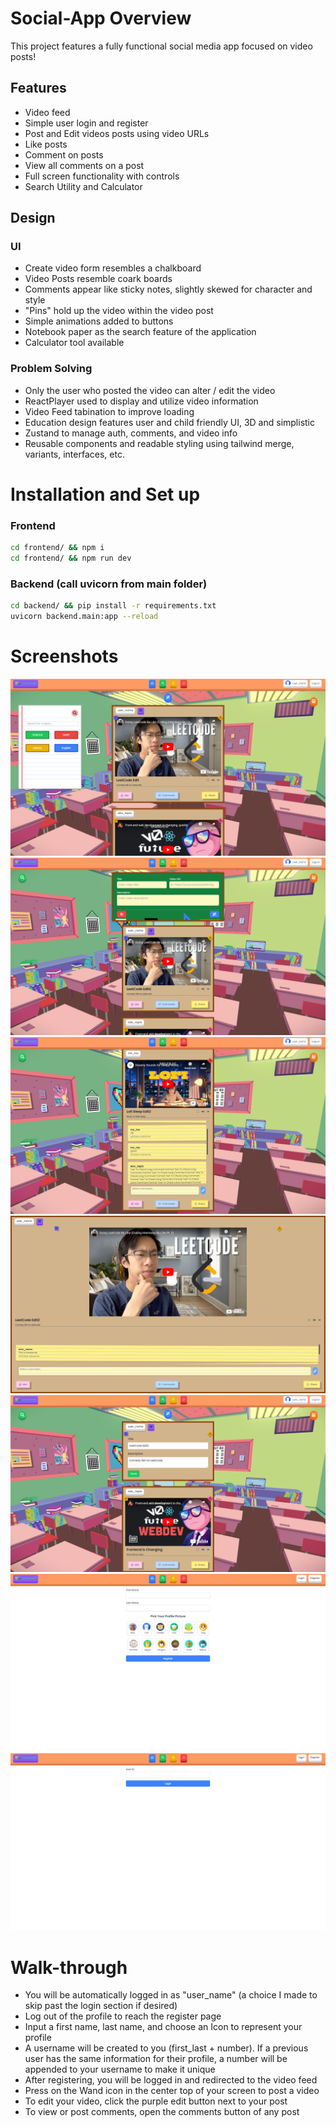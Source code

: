 # Social-App Overview

This project features a fully functional social media app focused on video posts!

## Features

- Video feed
- Simple user login and register
- Post and Edit videos posts using video URLs
- Like posts
- Comment on posts
- View all comments on a post
- Full screen functionality with controls
- Search Utility and Calculator

## Design


### UI
  - Create video form resembles a chalkboard
  - Video Posts resemble coark boards
  - Comments appear like sticky notes, slightly skewed for character and style
  - "Pins" hold up the video within the video post
  - Simple animations added to buttons
  - Notebook paper as the search feature of the application
  - Calculator tool available

### Problem Solving
- Only the user who posted the video can alter / edit the video
- ReactPlayer used to display and utilize video information
- Video Feed tabination to improve loading
- Education design features user and child friendly UI, 3D and simplistic
- Zustand to manage auth, comments, and video info
- Reusable components and readable styling using tailwind merge, variants, interfaces, etc.

# Installation and Set up

### Frontend

```bash
cd frontend/ && npm i
cd frontend/ && npm run dev
```

### Backend (call uvicorn from main folder)

```bash
cd backend/ && pip install -r requirements.txt
uvicorn backend.main:app --reload
```

# Screenshots

![Video Feed](frontend/public/screenshots/VideoFeed.png)
![Post](frontend/public/screenshots/Post.png)
![Comments](frontend/public/screenshots/Comments.png)
![Full Screen](frontend/public/screenshots/FullScreen.png)
![Edit Video](frontend/public/screenshots/EditVideo.png)
![Register](frontend/public/screenshots/Register.png)
![Login](frontend/public/screenshots/Login.png)

# Walk-through
- You will be automatically logged in as "user_name" (a choice I made to skip past the login section if desired)
- Log out of the profile to reach the register page
- Input a first name, last name, and choose an Icon to represent your profile
- A username will be created to you (first_last + number). If a previous user has the same information for their profile, a number will be appended to your username to make it unique
- After registering, you will be logged in and redirected to the video feed
- Press on the Wand icon in the center top of your screen to post a video
- To edit your video, click the purple edit button next to your post
- To view or post comments, open the comments button of any post